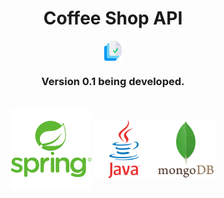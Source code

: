 <h1 align="center">
  <b>Coffee Shop API</b>
</h1>
<div align="center" display="inline">
  <img align="center" alt="Versions Icon" height="32" padding="2" src="https://github.com/gui0103/coffee-shop-api/blob/main/images/version.png">
  <h3>Version 0.1 being developed.</h3>
</div> <br>

<link rel="stylesheet" href="https://cdn.jsdelivr.net/gh/devicons/devicon@latest/devicon.min.css">
  
<div align="center">
  <img align="center" alt="Spring Boot" height="130" padding="10" src="https://github.com/devicons/devicon/blob/master/icons/spring/spring-original-wordmark.svg">
  <img align="center" alt="Java" height="95" padding="10" src="https://github.com/devicons/devicon/blob/master/icons/java/java-original-wordmark.svg">
  <img align="center" alt="MongoDB" height="95" padding="10" src="https://github.com/devicons/devicon/blob/master/icons/mongodb/mongodb-original-wordmark.svg">
</div>
